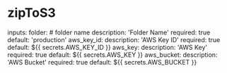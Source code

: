 # zipToS3

inputs:
  folder:  # folder name
    description: 'Folder Name'
    required: true
    default: 'production'
  aws_key_id:
    description: 'AWS Key ID'
    required: true
    default:  ${{ secrets.AWS_KEY_ID }}
  aws_key:
    description: 'AWS Key'
    required: true
    default:  ${{ secrets.AWS_KEY }}
  aws_bucket:
    description: 'AWS Bucket'
    required: true
    default:  ${{ secrets.AWS_BUCKET }}